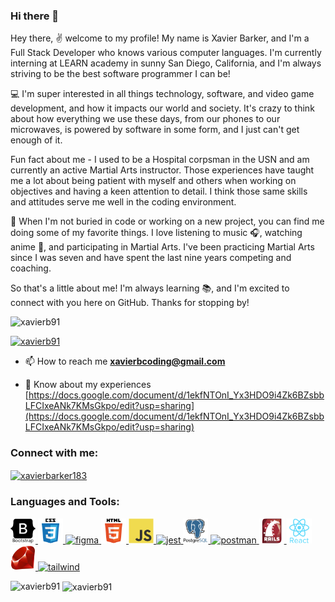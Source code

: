 ### Hi there 🤠

Hey there, ✌️ welcome to my profile! My name is Xavier Barker, and I'm a Full Stack Developer who knows various computer languages. I'm currently interning at LEARN academy in sunny San Diego, California, and I'm always striving to be the best software programmer I can be! 

💻 I'm super interested in all things technology, software, and video game development, and how it impacts our world and society. It's crazy to think about how everything we use these days, from our phones to our microwaves, is powered by software in some form, and I just can't get enough of it. 

Fun fact about me - I used to be a Hospital corpsman in the USN and am currently an active Martial Arts instructor. Those experiences have taught me a lot about being patient with myself and others when working on objectives and having a keen attention to detail. I think those same skills and attitudes serve me well in the coding environment. 

🥋 When I'm not buried in code or working on a new project, you can find me doing some of my favorite things. I love listening to music 🎧, watching anime 🍿, and participating in Martial Arts. I've been practicing Martial Arts since I was seven and have spent the last nine years competing and coaching. 

So that's a little about me! I'm always learning 📚, and I'm excited to connect with you here on GitHub. Thanks for stopping by!

<p align="left"> <img src="https://komarev.com/ghpvc/?username=xavierb91&label=Profile%20views&color=0e75b6&style=flat" alt="xavierb91" /> </p>

<p align="left"> <a href="https://github.com/ryo-ma/github-profile-trophy"><img src="https://github-profile-trophy.vercel.app/?username=xavierb91" alt="xavierb91" /></a> </p>

- 📫 How to reach me **xavierbcoding@gmail.com**

- 📄 Know about my experiences [https://docs.google.com/document/d/1ekfNTOnI_Yx3HDO9i4Zk6BZsbbLFCIxeANk7KMsGkpo/edit?usp=sharing](https://docs.google.com/document/d/1ekfNTOnI_Yx3HDO9i4Zk6BZsbbLFCIxeANk7KMsGkpo/edit?usp=sharing)

<h3 align="left">Connect with me:</h3>
<p align="left">
<a href="https://www.linkedin.com/in/xavier-barker183/" target="blank"><img align="center" src="https://raw.githubusercontent.com/rahuldkjain/github-profile-readme-generator/master/src/images/icons/Social/linked-in-alt.svg" alt="xavierbarker183" height="30" width="40" /></a>
</p>

<h3 align="left">Languages and Tools:</h3>
<p align="left"> <a href="https://getbootstrap.com" target="_blank" rel="noreferrer"> <img src="https://raw.githubusercontent.com/devicons/devicon/master/icons/bootstrap/bootstrap-plain-wordmark.svg" alt="bootstrap" width="40" height="40"/> </a> <a href="https://www.w3schools.com/css/" target="_blank" rel="noreferrer"> <img src="https://raw.githubusercontent.com/devicons/devicon/master/icons/css3/css3-original-wordmark.svg" alt="css3" width="40" height="40"/> </a> <a href="https://www.figma.com/" target="_blank" rel="noreferrer"> <img src="https://www.vectorlogo.zone/logos/figma/figma-icon.svg" alt="figma" width="40" height="40"/> </a> <a href="https://www.w3.org/html/" target="_blank" rel="noreferrer"> <img src="https://raw.githubusercontent.com/devicons/devicon/master/icons/html5/html5-original-wordmark.svg" alt="html5" width="40" height="40"/> </a> <a href="https://developer.mozilla.org/en-US/docs/Web/JavaScript" target="_blank" rel="noreferrer"> <img src="https://raw.githubusercontent.com/devicons/devicon/master/icons/javascript/javascript-original.svg" alt="javascript" width="40" height="40"/> </a> <a href="https://jestjs.io" target="_blank" rel="noreferrer"> <img src="https://www.vectorlogo.zone/logos/jestjsio/jestjsio-icon.svg" alt="jest" width="40" height="40"/> </a> <a href="https://www.postgresql.org" target="_blank" rel="noreferrer"> <img src="https://raw.githubusercontent.com/devicons/devicon/master/icons/postgresql/postgresql-original-wordmark.svg" alt="postgresql" width="40" height="40"/> </a> <a href="https://postman.com" target="_blank" rel="noreferrer"> <img src="https://www.vectorlogo.zone/logos/getpostman/getpostman-icon.svg" alt="postman" width="40" height="40"/> </a> <a href="https://rubyonrails.org" target="_blank" rel="noreferrer"> <img src="https://raw.githubusercontent.com/devicons/devicon/master/icons/rails/rails-original-wordmark.svg" alt="rails" width="40" height="40"/> </a> <a href="https://reactjs.org/" target="_blank" rel="noreferrer"> <img src="https://raw.githubusercontent.com/devicons/devicon/master/icons/react/react-original-wordmark.svg" alt="react" width="40" height="40"/> </a> <a href="https://www.ruby-lang.org/en/" target="_blank" rel="noreferrer"> <img src="https://raw.githubusercontent.com/devicons/devicon/master/icons/ruby/ruby-original.svg" alt="ruby" width="40" height="40"/> </a> <a href="https://tailwindcss.com/" target="_blank" rel="noreferrer"> <img src="https://www.vectorlogo.zone/logos/tailwindcss/tailwindcss-icon.svg" alt="tailwind" width="40" height="40"/> </a> </p>

<p><img align="left" src="https://github-readme-stats.vercel.app/api/top-langs?username=xavierb91&show_icons=true&locale=en&layout=compact" alt="xavierb91" /></p>

<p>&nbsp;<img align="center" src="https://github-readme-stats.vercel.app/api?username=xavierb91&show_icons=true&locale=en" alt="xavierb91" /></p>





<!--
**XavierB91/XavierB91** is a ✨ _special_ ✨ repository because its `README.md` (this file) appears on your GitHub profile.

Here are some ideas to get you started:

- 🔭 I’m currently working on ...
- 🌱 I’m currently learning ...
- 👯 I’m looking to collaborate on ...
- 🤔 I’m looking for help with ...
- 💬 Ask me about ...
- 📫 How to reach me: ...
- 😄 Pronouns: ...
- ⚡ Fun fact: ...
-->
